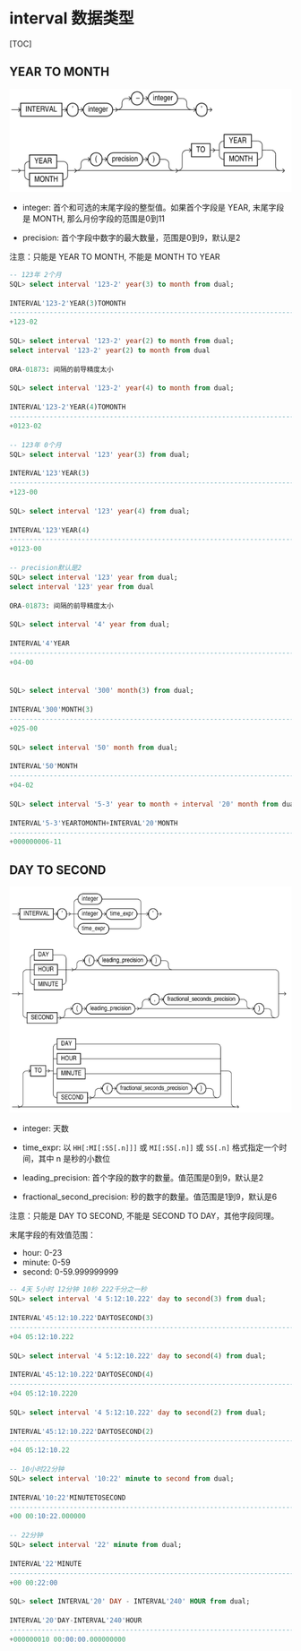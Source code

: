 # interval 数据类型

[TOC]

## YEAR TO MONTH

![YEAR TO MONTH](./image/interval01.png)

- integer: 首个和可选的末尾字段的整型值。如果首个字段是 YEAR, 末尾字段是 MONTH, 那么月份字段的范围是0到11

- precision: 首个字段中数字的最大数量，范围是0到9，默认是2

注意：只能是 YEAR TO MONTH, 不能是 MONTH TO YEAR

```sql
-- 123年 2个月 
SQL> select interval '123-2' year(3) to month from dual;

INTERVAL'123-2'YEAR(3)TOMONTH
--------------------------------------------------------------------------------
+123-02

SQL> select interval '123-2' year(2) to month from dual;
select interval '123-2' year(2) to month from dual

ORA-01873: 间隔的前导精度太小

SQL> select interval '123-2' year(4) to month from dual;

INTERVAL'123-2'YEAR(4)TOMONTH
--------------------------------------------------------------------------------
+0123-02

-- 123年 0个月 
SQL> select interval '123' year(3) from dual;

INTERVAL'123'YEAR(3)
--------------------------------------------------------------------------------
+123-00

SQL> select interval '123' year(4) from dual;

INTERVAL'123'YEAR(4)
--------------------------------------------------------------------------------
+0123-00

-- precision默认是2
SQL> select interval '123' year from dual;
select interval '123' year from dual

ORA-01873: 间隔的前导精度太小

SQL> select interval '4' year from dual;

INTERVAL'4'YEAR
--------------------------------------------------------------------------------
+04-00


SQL> select interval '300' month(3) from dual;

INTERVAL'300'MONTH(3)
--------------------------------------------------------------------------------
+025-00

SQL> select interval '50' month from dual;

INTERVAL'50'MONTH
--------------------------------------------------------------------------------
+04-02

SQL> select interval '5-3' year to month + interval '20' month from dual;

INTERVAL'5-3'YEARTOMONTH+INTERVAL'20'MONTH
--------------------------------------------------------------------------------
+000000006-11
```

## DAY TO SECOND

![DAY TO SECOND](./image/interval02.png)

- integer: 天数

- time_expr: 以 `HH[:MI[:SS[.n]]]` 或 `MI[:SS[.n]]` 或 `SS[.n]` 格式指定一个时间，其中 n 是秒的小数位

- leading_precision: 首个字段的数字的数量。值范围是0到9，默认是2

- fractional_second_precision: 秒的数字的数量。值范围是1到9，默认是6

注意：只能是 DAY TO SECOND, 不能是 SECOND TO DAY，其他字段同理。

末尾字段的有效值范围：

- hour: 0-23
- minute: 0-59
- second: 0-59.999999999

```sql
-- 4天 5小时 12分钟 10秒 222千分之一秒
SQL> select interval '4 5:12:10.222' day to second(3) from dual;

INTERVAL'45:12:10.222'DAYTOSECOND(3)
--------------------------------------------------------------------------------
+04 05:12:10.222

SQL> select interval '4 5:12:10.222' day to second(4) from dual;

INTERVAL'45:12:10.222'DAYTOSECOND(4)
--------------------------------------------------------------------------------
+04 05:12:10.2220

SQL> select interval '4 5:12:10.222' day to second(2) from dual;

INTERVAL'45:12:10.222'DAYTOSECOND(2)
--------------------------------------------------------------------------------
+04 05:12:10.22

-- 10小时22分钟
SQL> select interval '10:22' minute to second from dual;

INTERVAL'10:22'MINUTETOSECOND
--------------------------------------------------------------------------------
+00 00:10:22.000000

-- 22分钟
SQL> select interval '22' minute from dual;

INTERVAL'22'MINUTE
--------------------------------------------------------------------------------
+00 00:22:00

SQL> select INTERVAL'20' DAY - INTERVAL'240' HOUR from dual;

INTERVAL'20'DAY-INTERVAL'240'HOUR
--------------------------------------------------------------------------------
+000000010 00:00:00.000000000
```